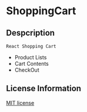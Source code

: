 # ShoppingCart

## Despcription
```React Shopping Cart```

<ul>
 <li>Product Lists</li>
 <li>Cart Contents</li>
 <li>CheckOut</>
</ul>

## License Information
[MIT license](http://choosealicense.com/licenses/mit)

